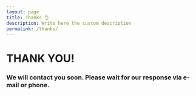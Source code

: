 ```yaml
---
layout: page
title: Thanks 👌
description: Write here the custom description
permalink: /thanks/
---
```

<div class="cl-cover thanks">
	<div class="overlay"></div>
	<div class="row">
		<div class="col md-12 md-center">
			<h1>THANK YOU!</h1>
			<h3>We will contact you soon. Please wait for our response via e-mail or phone.</h3>
		</div>
	</div>
</div>